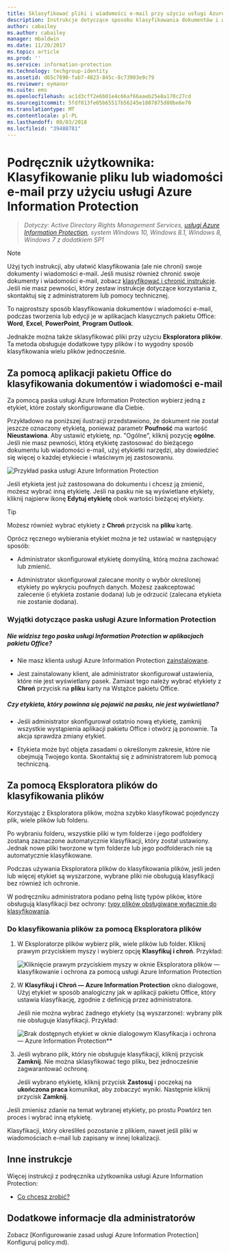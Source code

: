 ```yaml
---
title: Sklasyfikować pliki i wiadomości e-mail przy użyciu usługi Azure Information Protection
description: Instrukcje dotyczące sposobu klasyfikowania dokumentów i wiadomości e-mail.
author: cabailey
ms.author: cabailey
manager: mbaldwin
ms.date: 11/20/2017
ms.topic: article
ms.prod: ''
ms.service: information-protection
ms.technology: techgroup-identity
ms.assetid: d65c7690-fab7-4823-845c-8c73903e9c79
ms.reviewer: eymanor
ms.suite: ems
ms.openlocfilehash: ac1d3cff2e6b01e4c66af66aaeb25e8a170c27cd
ms.sourcegitcommit: 5fdf013fe05b65517b56245e1807875d80be6e70
ms.translationtype: MT
ms.contentlocale: pl-PL
ms.lasthandoff: 08/03/2018
ms.locfileid: "39488781"
---
```

# <a name="user-guide-classify-a-file-or-email-by-using-azure-information-protection"></a>Podręcznik użytkownika: Klasyfikowanie pliku lub wiadomości e-mail przy użyciu usługi Azure Information Protection

>*Dotyczy: Active Directory Rights Management Services, [usługi Azure Information Protection](https://azure.microsoft.com/pricing/details/information-protection), system Windows 10, Windows 8.1, Windows 8, Windows 7 z dodatkiem SP1*

> [!NOTE]
> Użyj tych instrukcji, aby ułatwić klasyfikowania (ale nie chroni) swoje dokumenty i wiadomości e-mail. Jeśli musisz również chronić swoje dokumenty i wiadomości e-mail, zobacz [klasyfikować i chronić instrukcje](client-classify-protect.md). Jeśli nie masz pewności, który zestaw instrukcje dotyczące korzystania z, skontaktuj się z administratorem lub pomocy technicznej.

To najprostszy sposób klasyfikowania dokumentów i wiadomości e-mail, podczas tworzenia lub edycji je w aplikacjach klasycznych pakietu Office: **Word**, **Excel**, **PowerPoint**,  **Program Outlook**. 

Jednakże można także sklasyfikować pliki przy użyciu **Eksploratora plików**. Ta metoda obsługuje dodatkowe typy plików i to wygodny sposób klasyfikowania wielu plików jednocześnie. 

## <a name="using-office-apps-to-classify-your-documents-and-emails"></a>Za pomocą aplikacji pakietu Office do klasyfikowania dokumentów i wiadomości e-mail

Za pomocą paska usługi Azure Information Protection wybierz jedną z etykiet, które zostały skonfigurowane dla Ciebie. 

Przykładowo na poniższej ilustracji przedstawiono, że dokument nie został jeszcze oznaczony etykietą, ponieważ parametr **Poufność** ma wartość **Nieustawiona**. Aby ustawić etykietę, np. "Ogólne", kliknij pozycję **ogólne**. Jeśli nie masz pewności, którą etykietę zastosować do bieżącego dokumentu lub wiadomości e-mail, użyj etykietki narzędzi, aby dowiedzieć się więcej o każdej etykiecie i właściwym jej zastosowaniu. 

![Przykład paska usługi Azure Information Protection](../media/info-protect-bar-not-set-callout.png)

Jeśli etykieta jest już zastosowana do dokumentu i chcesz ją zmienić, możesz wybrać inną etykietę. Jeśli na pasku nie są wyświetlane etykiety, kliknij najpierw ikonę **Edytuj etykietę** obok wartości bieżącej etykiety.

> [!TIP]
> Możesz również wybrać etykiety z **Chroń** przycisk na **pliku** kartę.

Oprócz ręcznego wybierania etykiet można je też ustawiać w następujący sposób:

- Administrator skonfigurował etykietę domyślną, którą można zachować lub zmienić.

- Administrator skonfigurował zalecane monity o wybór określonej etykiety po wykryciu poufnych danych. Możesz zaakceptować zalecenie (i etykieta zostanie dodana) lub je odrzucić (zalecana etykieta nie zostanie dodana).

### <a name="exceptions-for-the-azure-information-protection-bar"></a>Wyjątki dotyczące paska usługi Azure Information Protection 

##### <a name="dont-see-this-information-protection-bar-in-your-office-apps"></a>Nie widzisz tego paska usługi Information Protection w aplikacjach pakietu Office?

- Nie masz klienta usługi Azure Information Protection [zainstalowane](install-client-app.md).

- Jest zainstalowany klient, ale administrator skonfigurował ustawienia, które nie jest wyświetlany pasek. Zamiast tego należy wybrać etykiety z **Chroń** przycisk na **pliku** karty na Wstążce pakietu Office. 

##### <a name="is-the-label-that-you-expect-to-see-not-displayed-on-the-bar"></a>Czy etykieta, który powinna się pojawić na pasku, nie jest wyświetlana? 

- Jeśli administrator skonfigurował ostatnio nową etykietę, zamknij wszystkie wystąpienia aplikacji pakietu Office i otwórz ją ponownie. Ta akcja sprawdza zmiany etykiet.

- Etykieta może być objęta zasadami o określonym zakresie, które nie obejmują Twojego konta. Skontaktuj się z administratorem lub pomocą techniczną.


## <a name="using-file-explorer-to-classify-files"></a>Za pomocą Eksploratora plików do klasyfikowania plików

Korzystając z Eksploratora plików, można szybko klasyfikować pojedynczy plik, wiele plików lub folderu. 

Po wybraniu folderu, wszystkie pliki w tym folderze i jego podfoldery zostaną zaznaczone automatycznie klasyfikacji, który został ustawiony. Jednak nowe pliki tworzone w tym folderze lub jego podfolderach nie są automatycznie klasyfikowane.

Podczas używania Eksploratora plików do klasyfikowania plików, jeśli jeden lub więcej etykiet są wyszarzone, wybrane pliki nie obsługują klasyfikacji bez również ich ochronie.

W podręczniku administratora podano pełną listę typów plików, które obsługują klasyfikacji bez ochrony: [typy plików obsługiwane wyłącznie do klasyfikowania](client-admin-guide-file-types.md#file-types-supported-for-classification-only).

### <a name="to-classify-a-file-by-using-file-explorer"></a>Do klasyfikowania plików za pomocą Eksploratora plików

1. W Eksploratorze plików wybierz plik, wiele plików lub folder. Kliknij prawym przyciskiem myszy i wybierz opcję **Klasyfikuj i chroń**. Przykład:
    
    ![Kliknięcie prawym przyciskiem myszy w oknie Eksploratora plików — klasyfikowanie i ochrona za pomocą usługi Azure Information Protection](../media/right-click-classify-protect-folder.png)

2. W **Klasyfikuj i Chroń — Azure Information Protection** okno dialogowe, Użyj etykiet w sposób analogiczny jak w aplikacji pakietu Office, który ustawia klasyfikację, zgodnie z definicją przez administratora. 
    
    Jeśli nie można wybrać żadnego etykiety (są wyszarzone): wybrany plik nie obsługuje klasyfikacji. Przykład:
    
    ![Brak dostępnych etykiet w oknie dialogowym Klasyfikacja i ochrona — Azure Information Protection**](../media/info-protect-dialog-labels-dimmed.png)

3. Jeśli wybrano plik, który nie obsługuje klasyfikacji, kliknij przycisk **Zamknij**. Nie można sklasyfikować tego pliku, bez jednocześnie zagwarantować ochronę.
    
    Jeśli wybrano etykietę, kliknij przycisk **Zastosuj** i poczekaj na **ukończona praca** komunikat, aby zobaczyć wyniki. Następnie kliknij przycisk **Zamknij**.

Jeśli zmienisz zdanie na temat wybranej etykiety, po prostu Powtórz ten proces i wybrać inną etykietę.

Klasyfikacji, który określiłeś pozostanie z plikiem, nawet jeśli pliki w wiadomościach e-mail lub zapisany w innej lokalizacji. 
## <a name="other-instructions"></a>Inne instrukcje
Więcej instrukcji z podręcznika użytkownika usługi Azure Information Protection:

- [Co chcesz zrobić?](client-user-guide.md#what-do-you-want-to-do)

## <a name="additional-information-for-administrators"></a>Dodatkowe informacje dla administratorów    
Zobacz [Konfigurowanie zasad usługi Azure Information Protection] Konfiguruj policy.md).


